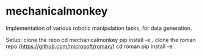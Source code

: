 # mechanicalmonkey
Implementation of various robotic manipulation tasks, for data generation.

Setup:
clone the repo
cd mechanicalmonkey
pip install -e .
clone the roman repo (https://github.com/microsoft/roman/)
cd roman
pip install -e . 

